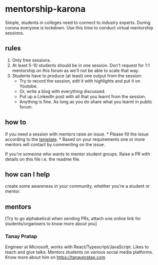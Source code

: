 # mentorship-karona
Simple, students in colleges need to connect to industry experts. During corona everyone is lockdown. Use this time to conduct virtual mentorship sessions. 

## rules
1. Only free sessions. 
2. At least 5-10 students should be in one session. Don't request for 1:1 mentorship on this forum as we'll not be able to scale that way.
3. Students have to produce (at least) one output from the session: 
	* Try to record the session, edit it with highlights and put it on Youtube. 
	* Or, write a blog with everything discussed.
	* Put up a LinkedIn post with all that you learnt from the session.
	* Anything is fine. As long as you do share what you learnt in public forum.

## how to

If you need a session with mentors raise an issue.
	* Please fill the issue according to the [template](https://github.com/tanaypratap/mentorship-karona/blob/master/.github/ISSUE_TEMPLATE/mentorship-session-request.md). 
	* Based on your requirements one or more mentors will contact by commenting on the issue.

If you're someone who wants to mentor student groups. Raise a PR with details on this file i.e. the readme file.

## how can I help
create some awareness in your community, whether you're a student or mentor.

## mentors
[Try to go alphabetical when sending PRs, attach one online link for students/organisers to know more about you]

### Tanay Pratap
Engineer at Microsoft, works with React/Typescript/JavaScript. Likes to teach and give talks. Mentors students on various social media platforms. 
Know more about him on  https://tanaypratap.com 
